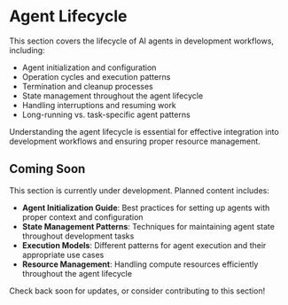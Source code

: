 # Agent Lifecycle

This section covers the lifecycle of AI agents in development workflows, including:

- Agent initialization and configuration
- Operation cycles and execution patterns
- Termination and cleanup processes
- State management throughout the agent lifecycle
- Handling interruptions and resuming work
- Long-running vs. task-specific agent patterns

Understanding the agent lifecycle is essential for effective integration into development workflows and ensuring proper resource management.

## Coming Soon

This section is currently under development. Planned content includes:

- **Agent Initialization Guide**: Best practices for setting up agents with proper context and configuration
- **State Management Patterns**: Techniques for maintaining agent state throughout development tasks
- **Execution Models**: Different patterns for agent execution and their appropriate use cases
- **Resource Management**: Handling compute resources efficiently throughout the agent lifecycle

Check back soon for updates, or consider contributing to this section!
